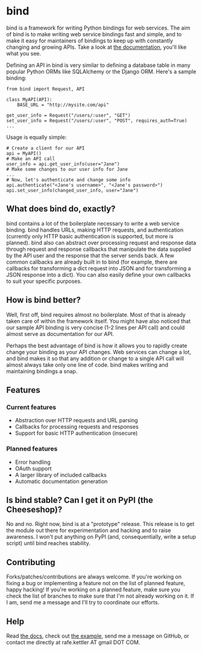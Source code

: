 # bind #

bind is a framework for writing Python bindings for web services. The aim of bind is to make writing web service bindings fast and simple, and to make it easy for maintainers of bindings to keep up with constantly changing and growing APIs. Take a look at [the documentation](http://bind.readthedocs.org), you'll like what you see.

Defining an API in bind is very similar to defining a database table in many popular Python ORMs like SQLAlchemy or the Django ORM. Here's a sample binding:

    from bind import Request, API
    
    class MyAPI(API):
        BASE_URL = "http://mysite.com/api"

	get_user_info = Request("/users/:user", "GET")
	set_user_info = Request("/users/:user", "POST", requires_auth=True)
	...

Usage is equally simple:

    # Create a client for our API
    api = MyAPI()
    # Make an API call
    user_info = api.get_user_info(user="Jane")
    # Make some changes to our user info for Jane
    ...
    # Now, let's authenticate and change some info
    api.authenticate("<Jane's username>", "<Jane's password>")
    api.set_user_info(changed_user_info, user="Jane")

## What does bind do, exactly? ##

bind contains a lot of the boilerplate necessary to write a web service binding. bind handles URLs, making HTTP requests, and authentication (currently only HTTP basic authentication is supported, but more is planned). bind also can abstract over processing request and response data through request and response callbacks that manipulate the data supplied by the API user and the response that the server sends back. A few common callbacks are already built in to bind (for example, there are callbacks for transforming a dict request into JSON and for transforming a JSON response into a dict). You can also easily define your own callbacks to suit your specific purposes.

## How is bind better? ##

Well, first off, bind requires almost no boilerplate. Most of that is already taken care of within the framework itself. You might have also noticed that our sample API binding is very concise (1-2 lines per API call) and could almost serve as documentation for our API.

Perhaps the best advantage of bind is how it allows you to rapidly create  change your binding as your API changes. Web services can change a lot, and bind makes it so that any addition or change to a single API call will almost always take only one line of code. bind makes writing and maintaining bindings a snap.

## Features ##

### Current features ###

 - Abstraction over HTTP requests and URL parsing
 - Callbacks for processing requests and responses
 - Support for basic HTTP authentication (insecure)

### Planned features ###

 - Error handling
 - OAuth support
 - A larger library of included callbacks
 - Automatic documentation generation

## Is bind stable? Can I get it on PyPI (the Cheeseshop)? ##

No and no. Right now, bind is at a "prototype" release. This release is to get the module out there for experimentation and hacking and to raise awareness. I won't put anything on PyPI (and, consequentially, write a setup script) until bind reaches stability.

## Contributing ##

Forks/patches/contributions are always welcome. If you're working on fixing a bug or implementing a feature not on the list of planned feature, happy hacking! If you're working on a planned feature, make sure you check the list of branches to make sure that I'm not already working on it. If I am, send me a message and I'll try to coordinate our efforts.

## Help ##

Read [the docs](http://bind.readthedocs.org), check out [the example](http://github.com/RafeKettler/bind/master/example.py), send me a message on GitHub, or contact me directly at rafe.kettler AT gmail DOT COM.


